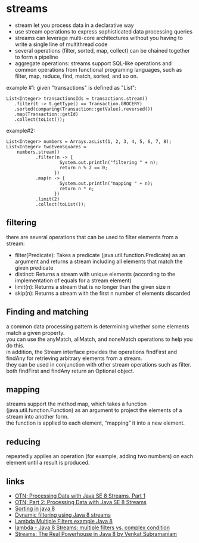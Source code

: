 # streams

* stream let you process data in a declarative way
* use stream operations to express sophisticated data processing queries
* streams can leverage multi-core architectures without you having to write a single line of multithread code
* several operations (filter, sorted, map, collect) can be chained together to form a pipeline
* aggregate operations: streams support SQL-like operations and common operations from functional programing languages, such as filter, map, reduce, find, match, sorted, and so on. 

example #1:
given "transactions" is defined as "List<Transaction>":
```
List<Integer> transactionsIds = transactions.stream()
   .filter(t -> t.getType() == Transaction.GROCERY)
   .sorted(comparing(Transaction::getValue).reversed())
   .map(Transaction::getId)
   .collect(toList());
```

example#2:
```
List<Integer> numbers = Arrays.asList(1, 2, 3, 4, 5, 6, 7, 8);
List<Integer> twoEvenSquares = 
    numbers.stream()
           .filter(n -> {
                    System.out.println("filtering " + n); 
                    return n % 2 == 0;
                  })
           .map(n -> {
                    System.out.println("mapping " + n);
                    return n * n;
                  })
           .limit(2)
           .collect(toList());
```

## filtering
there are several operations that can be used to filter elements from a stream: 
* filter(Predicate): Takes a predicate (java.util.function.Predicate) as an argument and returns a stream including all elements that match the given predicate
* distinct: Returns a stream with unique elements (according to the implementation of equals for a stream element)
* limit(n): Returns a stream that is no longer than the given size n
* skip(n): Returns a stream with the first n number of elements discarded 


## Finding and matching
a common data processing pattern is determining whether some elements match a given property.  
you can use the anyMatch, allMatch, and noneMatch operations to help you do this.  
in addition, the Stream interface provides the operations findFirst and findAny for retrieving arbitrary elements from a stream.  
they can be used in conjunction with other stream operations such as filter.  
both findFirst and findAny return an Optional object.


## mapping
streams support the method map, which takes a function (java.util.function.Function) as an argument to project the elements of a stream into another form.  
the function is applied to each element, “mapping” it into a new element.


## reducing
repeatedly applies an operation (for example, adding two numbers) on each element until a result is produced.



## links
* [OTN; Processing Data with Java SE 8 Streams, Part 1](https://www.oracle.com/technetwork/articles/java/ma14-java-se-8-streams-2177646.html)
* [OTN; Part 2: Processing Data with Java SE 8 Streams](https://www.oracle.com/technetwork/articles/java/architect-streams-pt2-2227132.html)
* [Sorting in java 8](https://www.leveluplunch.com/java/tutorials/007-sort-arraylist-stream-of-objects-in-java8/)
* [Dynamic filtering using Java 8 streams](https://gist.github.com/stuart-marks/10076102)
* [Lambda Multiple Filters example Java 8](https://gist.github.com/vulab/1e7ca7ce8bfa4ac445de)
* [lambda - Java 8 Streams: multiple filters vs. complex condition](https://stackoverflow.com/questions/24054773/java-8-streams-multiple-filters-vs-complex-condition)
* [Streams: The Real Powerhouse in Java 8 by Venkat Subramaniam](https://zeroturnaround.com/rebellabs/streams-the-real-powerhouse-in-java-8-by-venkat-subramaniam/)

